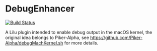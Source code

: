 DebugEnhancer
=============

[![Build Status](https://travis-ci.com/acidanthera/DebugEnhancer.svg?branch=master)](https://travis-ci.com/acidanthera/DebugEnhancer)

A Lilu plugin intended to enable debug output in the macOS kernel,
the original idea belongs to Piker-Alpha, see https://github.com/Piker-Alpha/debugMachKernel.sh for more details.
